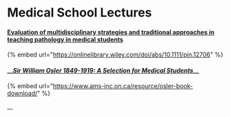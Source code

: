 # Medical School Lectures

#### [Evaluation of multidisciplinary strategies and traditional approaches in teaching pathology in medical students](https://onlinelibrary.wiley.com/doi/abs/10.1111/pin.12706)

{% embed url="https://onlinelibrary.wiley.com/doi/abs/10.1111/pin.12706" %}

#### \_\_[_Sir William Osler 1849-1919: A Selection for Medical Students_](https://www.ams-inc.on.ca/resource/osler-book-download/)\_\_

{% embed url="https://www.ams-inc.on.ca/resource/osler-book-download/" %}

\_\_



